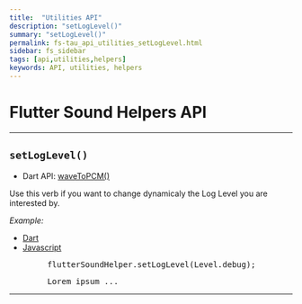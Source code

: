```yaml
---
title:  "Utilities API"
description: "setLogLevel()"
summary: "setLogLevel()"
permalink: fs-tau_api_utilities_setLogLevel.html
sidebar: fs_sidebar
tags: [api,utilities,helpers]
keywords: API, utilities, helpers
---
```


# Flutter Sound Helpers API

------------------------------------------------------------------------------------------------------------------------

## `setLogLevel()`

- Dart API: [waveToPCM()](pages/flutter-sound/api/helper/FlutterSoundHelper/setLogLevel.html)

Use this verb if you want to change dynamicaly the Log Level you are interested by.

*Example:*
<ul id="profileTabs" class="nav nav-tabs">
    <li class="active"><a href="#dart" data-toggle="tab">Dart</a></li>
    <li><a href="#javascript" data-toggle="tab">Javascript</a></li>
</ul>
<div class="tab-content">

<div role="tabpanel" class="tab-pane active" id="dart">

<pre>
        flutterSoundHelper.setLogLevel(Level.debug);
</pre>

</div>

<div role="tabpanel" class="tab-pane" id="javascript">
<pre>
        Lorem ipsum ...
</pre>
</div>

</div>

------------------------------------------------------------------------------------------------------------------------
